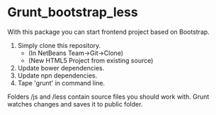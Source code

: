Grunt_bootstrap_less
====================
With this package you can start frontend project based on Bootstrap. <br>
1. Simply clone this repository. <br>
    - (In NetBeans Team->Git->Clone)
    - (New HTML5 Project from existing source)
2. Update bower dependencies.<br>
3. Update npn dependencies.<br>
4. Tape 'grunt' in command line.<br>

Folders /js and /less contain source files you should work with. Grunt watches changes and saves it to public folder. 
